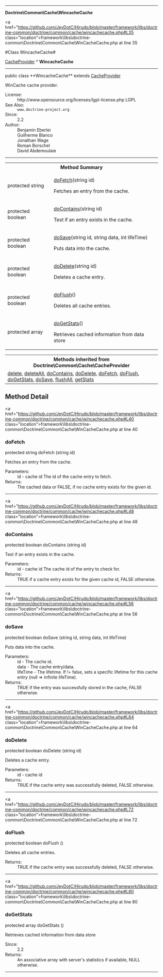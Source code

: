 
- - -

**Doctrine\Common\Cache\WincacheCache**


<a href="https://github.com/JeyDotC/Hirudo/blob/master/framework/libs/doctrine-common/doctrine/common/cache/wincachecache.php#L35 class="location">framework\libs\doctrine-common\Doctrine\Common\Cache\WinCacheCache.php at line 35</a>

#Class WincacheCache#

<a href="https://github.com/JeyDotC/Hirudo-docs/blob/master/doctrine/common/cache/cacheprovider.html">CacheProvider</a>
    * **WincacheCache**




- - -

<p class="signature">public  class **WincacheCache**
extends <a href="https://github.com/JeyDotC/Hirudo-docs/blob/master/doctrine/common/cache/cacheprovider.html">CacheProvider</a>

</p>

<div class="comment" id="overview_description"><p>WinCache cache provider.</p></div>

<dl>
<dt>License:</dt>
<dd>http://www.opensource.org/licenses/lgpl-license.php LGPL</dd>
<dt>See Also:</dt>
<dd><code>www.doctrine-project.org</code></dd>
<dt>Since:</dt>
<dd>2.2</dd>
<dt>Author:</dt>
<dd>Benjamin Eberlei <kontakt@beberlei.de></dd>
<dd>Guilherme Blanco <guilhermeblanco@hotmail.com></dd>
<dd>Jonathan Wage <jonwage@gmail.com></dd>
<dd>Roman Borschel <roman@code-factory.org></dd>
<dd>David Abdemoulaie <dave@hobodave.com></dd>
</dl>


- - -

<table id="summary_method">
<tr><th colspan="2">Method Summary</th></tr>
<tr>
<td><span class='k'>protected </span> <span class='nx'>string</span></td>
<td class="description"><p class="name"><a href="#dofetch">doFetch</a>(string id)</p><p class="description">Fetches an entry from the cache.</p></td>
</tr>
<tr>
<td><span class='k'>protected </span> <span class='nx'>boolean</span></td>
<td class="description"><p class="name"><a href="#docontains">doContains</a>(string id)</p><p class="description">Test if an entry exists in the cache.</p></td>
</tr>
<tr>
<td><span class='k'>protected </span> <span class='nx'>boolean</span></td>
<td class="description"><p class="name"><a href="#dosave">doSave</a>(string id, string data, int lifeTime)</p><p class="description">Puts data into the cache.</p></td>
</tr>
<tr>
<td><span class='k'>protected </span> <span class='nx'>boolean</span></td>
<td class="description"><p class="name"><a href="#dodelete">doDelete</a>(string id)</p><p class="description">Deletes a cache entry.</p></td>
</tr>
<tr>
<td><span class='k'>protected </span> <span class='nx'>boolean</span></td>
<td class="description"><p class="name"><a href="#doflush">doFlush</a>()</p><p class="description">Deletes all cache entries.</p></td>
</tr>
<tr>
<td><span class='k'>protected </span> <span class='nx'>array</span></td>
<td class="description"><p class="name"><a href="#dogetstats">doGetStats</a>()</p><p class="description">Retrieves cached information from data store</p></td>
</tr>
</table>

<table class="inherit">
<tr><th colspan="2">Methods inherited from Doctrine\Common\Cache\CacheProvider</th></tr>
<tr><td><a href="https://github.com/JeyDotC/Hirudo-docs/blob/master/doctrine/common/cache/cacheprovider.html#delete()">delete</a>, <a href="https://github.com/JeyDotC/Hirudo-docs/blob/master/doctrine/common/cache/cacheprovider.html#deleteAll()">deleteAll</a>, <a href="https://github.com/JeyDotC/Hirudo-docs/blob/master/doctrine/common/cache/cacheprovider.html#doContains()">doContains</a>, <a href="https://github.com/JeyDotC/Hirudo-docs/blob/master/doctrine/common/cache/cacheprovider.html#doDelete()">doDelete</a>, <a href="https://github.com/JeyDotC/Hirudo-docs/blob/master/doctrine/common/cache/cacheprovider.html#doFetch()">doFetch</a>, <a href="https://github.com/JeyDotC/Hirudo-docs/blob/master/doctrine/common/cache/cacheprovider.html#doFlush()">doFlush</a>, <a href="https://github.com/JeyDotC/Hirudo-docs/blob/master/doctrine/common/cache/cacheprovider.html#doGetStats()">doGetStats</a>, <a href="https://github.com/JeyDotC/Hirudo-docs/blob/master/doctrine/common/cache/cacheprovider.html#doSave()">doSave</a>, <a href="https://github.com/JeyDotC/Hirudo-docs/blob/master/doctrine/common/cache/cacheprovider.html#flushAll()">flushAll</a>, <a href="https://github.com/JeyDotC/Hirudo-docs/blob/master/doctrine/common/cache/cacheprovider.html#getStats()">getStats</a></td></tr></table>

<h2 id="detail_method">Method Detail</h2>

<a href="https://github.com/JeyDotC/Hirudo/blob/master/framework/libs/doctrine-common/doctrine/common/cache/wincachecache.php#L40 class="location">framework\libs\doctrine-common\Doctrine\Common\Cache\WinCacheCache.php at line 40</a>

<h3 id="doFetch()">doFetch</h3>
<span class='k'>protected </span> <span class='nx'>string</span> <span class='nf'>doFetch</span> (string id)

<div class="details">
<p>Fetches an entry from the cache.</p><dl>
<dt>Parameters:</dt>
<dd>id - cache id The id of the cache entry to fetch.</dd>
<dt>Returns:</dt>
<dd>The cached data or FALSE, if no cache entry exists for the given id.</dd>
</dl>
</div>

- - -


<a href="https://github.com/JeyDotC/Hirudo/blob/master/framework/libs/doctrine-common/doctrine/common/cache/wincachecache.php#L48 class="location">framework\libs\doctrine-common\Doctrine\Common\Cache\WinCacheCache.php at line 48</a>

<h3 id="doContains()">doContains</h3>
<span class='k'>protected </span> <span class='nx'>boolean</span> <span class='nf'>doContains</span> (string id)

<div class="details">
<p>Test if an entry exists in the cache.</p><dl>
<dt>Parameters:</dt>
<dd>id - cache id The cache id of the entry to check for.</dd>
<dt>Returns:</dt>
<dd>TRUE if a cache entry exists for the given cache id, FALSE otherwise.</dd>
</dl>
</div>

- - -


<a href="https://github.com/JeyDotC/Hirudo/blob/master/framework/libs/doctrine-common/doctrine/common/cache/wincachecache.php#L56 class="location">framework\libs\doctrine-common\Doctrine\Common\Cache\WinCacheCache.php at line 56</a>

<h3 id="doSave()">doSave</h3>
<span class='k'>protected </span> <span class='nx'>boolean</span> <span class='nf'>doSave</span> (string id, string data, int lifeTime)

<div class="details">
<p>Puts data into the cache.</p><dl>
<dt>Parameters:</dt>
<dd>id - The cache id.</dd>
<dd>data - The cache entry/data.</dd>
<dd>lifeTime - The lifetime. If != false, sets a specific lifetime for this cache entry (null => infinite lifeTime).</dd>
<dt>Returns:</dt>
<dd>TRUE if the entry was successfully stored in the cache, FALSE otherwise.</dd>
</dl>
</div>

- - -


<a href="https://github.com/JeyDotC/Hirudo/blob/master/framework/libs/doctrine-common/doctrine/common/cache/wincachecache.php#L64 class="location">framework\libs\doctrine-common\Doctrine\Common\Cache\WinCacheCache.php at line 64</a>

<h3 id="doDelete()">doDelete</h3>
<span class='k'>protected </span> <span class='nx'>boolean</span> <span class='nf'>doDelete</span> (string id)

<div class="details">
<p>Deletes a cache entry.</p><dl>
<dt>Parameters:</dt>
<dd>id - cache id</dd>
<dt>Returns:</dt>
<dd>TRUE if the cache entry was successfully deleted, FALSE otherwise.</dd>
</dl>
</div>

- - -


<a href="https://github.com/JeyDotC/Hirudo/blob/master/framework/libs/doctrine-common/doctrine/common/cache/wincachecache.php#L72 class="location">framework\libs\doctrine-common\Doctrine\Common\Cache\WinCacheCache.php at line 72</a>

<h3 id="doFlush()">doFlush</h3>
<span class='k'>protected </span> <span class='nx'>boolean</span> <span class='nf'>doFlush</span> ()

<div class="details">
<p>Deletes all cache entries.</p><dl>
<dt>Returns:</dt>
<dd>TRUE if the cache entry was successfully deleted, FALSE otherwise.</dd>
</dl>
</div>

- - -


<a href="https://github.com/JeyDotC/Hirudo/blob/master/framework/libs/doctrine-common/doctrine/common/cache/wincachecache.php#L80 class="location">framework\libs\doctrine-common\Doctrine\Common\Cache\WinCacheCache.php at line 80</a>

<h3 id="doGetStats()">doGetStats</h3>
<span class='k'>protected </span> <span class='nx'>array</span> <span class='nf'>doGetStats</span> ()

<div class="details">
<p>Retrieves cached information from data store</p><dl>
<dt>Since:</dt>
<dd>2.2</dd>
<dt>Returns:</dt>
<dd>An associative array with server's statistics if available, NULL otherwise.</dd>
</dl>
</div>

- - -

